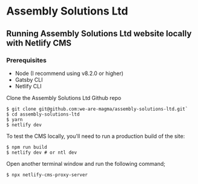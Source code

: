 # Assembly Solutions Ltd

## Running Assembly Solutions Ltd website locally with Netlify CMS

### Prerequisites
- Node (I recommend using v8.2.0 or higher)
- Gatsby CLI
- Netlify CLI

Clone the Assembly Solutions Ltd Github repo

```
$ git clone git@github.com:we-are-magma/assembly-solutions-ltd.git`
$ cd assembly-solutions-ltd
$ yarn
$ netlify dev
```

To test the CMS locally, you'll need to run a production build of the site:

```
$ npm run build
$ netlify dev # or ntl dev
```

Open another terminal window and run the following command;

```
$ npx netlify-cms-proxy-server
```
